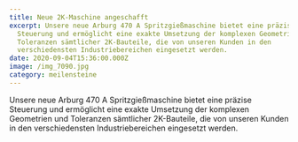 ```yaml
---
title: Neue 2K-Maschine angeschafft
excerpt: Unsere neue Arburg 470 A Spritzgießmaschine bietet eine präzise
  Steuerung und ermöglicht eine exakte Umsetzung der komplexen Geometrien und
  Toleranzen sämtlicher 2K-Bauteile, die von unseren Kunden in den
  verschiedensten Industriebereichen eingesetzt werden.
date: 2020-09-04T15:36:00.000Z
image: /img_7090.jpg
category: meilensteine
---
```

Unsere neue Arburg 470 A Spritzgießmaschine bietet eine präzise Steuerung und ermöglicht eine exakte Umsetzung der komplexen Geometrien und Toleranzen sämtlicher 2K-Bauteile, die von unseren Kunden in den verschiedensten Industriebereichen eingesetzt werden.
